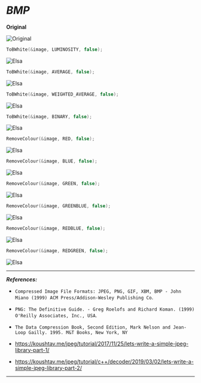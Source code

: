 # ___BMP___

__Original__

![Original](./images/Elsa/elsa.bmp)

```C
ToBWhite(&image, LUMINOSITY, false);
```
![Elsa](./images/Elsa/elsa_lum.bmp)

```C
ToBWhite(&image, AVERAGE, false);
```
![Elsa](./images/Elsa/elsa_average.bmp)

```C
ToBWhite(&image, WEIGHTED_AVERAGE, false);
```
![Elsa](./images/Elsa/elsa_waverage.bmp)

```C
ToBWhite(&image, BINARY, false);
```
![Elsa](./images/Elsa/elsa_bin.bmp)


```C
RemoveColour(&image, RED, false);
```
![Elsa](./images/Elsa/elsa_bg.bmp)

```C
RemoveColour(&image, BLUE, false);
```
![Elsa](./images/Elsa/elsa_rg.bmp)

```C
RemoveColour(&image, GREEN, false);
```
![Elsa](./images/Elsa/elsa_br.bmp)

```C
RemoveColour(&image, GREENBLUE, false);
```
![Elsa](./images/Elsa/elsa_r.bmp)

```C
RemoveColour(&image, REDBLUE, false);
```
![Elsa](./images/Elsa/elsa_g.bmp)

```C
RemoveColour(&image, REDGREEN, false);
```
![Elsa](./images/Elsa/elsa_b.bmp)

----------------
___References:___

- `Compressed Image File Formats: JPEG, PNG, GIF, XBM, BMP - John Miano (1999) ACM Press/Addison-Wesley Publishing Co`.

- `PNG: The Definitive Guide. - Greg Roelofs and Richard Koman. (1999) O'Reilly Associates, Inc., USA`.

- `The Data Compression Book, Second Edition, Mark Nelson and Jean-Loop Gailly. 1995. M&T Books, New York, NY`

- https://koushtav.me/jpeg/tutorial/2017/11/25/lets-write-a-simple-jpeg-library-part-1/

- https://koushtav.me/jpeg/tutorial/c++/decoder/2019/03/02/lets-write-a-simple-jpeg-library-part-2/

----------------
